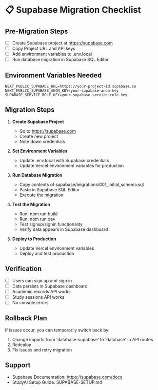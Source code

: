 # 📋 Supabase Migration Checklist

## Pre-Migration Steps
- [ ] Create Supabase project at https://supabase.com
- [ ] Copy Project URL and API keys
- [ ] Add environment variables to .env.local
- [ ] Run database migration in Supabase SQL Editor

## Environment Variables Needed
```env
NEXT_PUBLIC_SUPABASE_URL=https://your-project-id.supabase.co
NEXT_PUBLIC_SUPABASE_ANON_KEY=your-supabase-anon-key
SUPABASE_SERVICE_ROLE_KEY=your-supabase-service-role-key
```

## Migration Steps
1. **Create Supabase Project**
   - Go to https://supabase.com
   - Create new project
   - Note down credentials

2. **Set Environment Variables**
   - Update .env.local with Supabase credentials
   - Update Vercel environment variables for production

3. **Run Database Migration**
   - Copy contents of supabase/migrations/001_initial_schema.sql
   - Paste in Supabase SQL Editor
   - Execute the migration

4. **Test the Migration**
   - Run: npm run build
   - Run: npm run dev
   - Test signup/signin functionality
   - Verify data appears in Supabase dashboard

5. **Deploy to Production**
   - Update Vercel environment variables
   - Deploy and test production

## Verification
- [ ] Users can sign up and sign in
- [ ] Data persists in Supabase dashboard
- [ ] Academic records API works
- [ ] Study sessions API works
- [ ] No console errors

## Rollback Plan
If issues occur, you can temporarily switch back by:
1. Change imports from 'database-supabase' to 'database' in API routes
2. Redeploy
3. Fix issues and retry migration

## Support
- Supabase Documentation: https://supabase.com/docs
- StudyAI Setup Guide: SUPABASE-SETUP.md